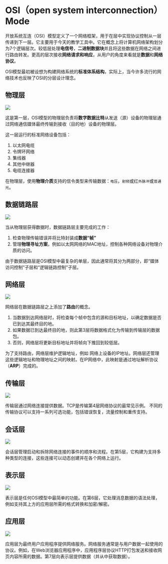 # OSI（open system interconnection） Mode
开放系统互连（OSI）模型定义了一个网络框架，用于在层中实现协议控制从一层传递到下一层。它主要用于今天的教学工具中。它在概念上将计算机网络架构划分为7个逻辑层次。较低层处理**电信号**，**二进制数据块**并且将这些数据在网络之间进行路由转发。更高的层次接收**网络请求和响应**，从用户的角度来看就是**数据**和**网络协议**。

OSI模型最初被设想为构建网络系统的**标准体系结构**，实际上，当今许多流行的网络技术也反映了OSI的分层设计理念。

## 物理层
![](https://www.lifewire.com/thmb/XngbmaVnifs5BgUxkWGHHVrIACY=/399x0/filters:no_upscale():max_bytes(150000):strip_icc():format(webp)/basics_osimodel_physical-56a1ad0d3df78cf7726cf781.jpg)

这是第一层，OSI模型的物理层负责将**数字数据比特**从发送（源）设备的物理层通过网络通信媒体最终传输到接收（目的地）设备的物理层。

这一层运行的标准网络设备包括：
1. 以太网电缆  
2. 令牌环网络
3. 集线器
4. 其他中继器
5. 电缆连接器

在物理层，使用**物理介质**支持的信令类型来传输数据：`电压`，`射频`或红`外脉冲`或`普通光`。

## 数据链路层
![](https://www.lifewire.com/thmb/zhfAPXwYeaMyhMS_xkpTAXXA_E8=/400x0/filters:no_upscale():max_bytes(150000):strip_icc():format(webp)/basics_osimodel_datalink-56a1ad0d5f9b58b7d0c19c59.jpg)

当从物理层获得数据时，数据链路层主要完成的工作：
1. 检查物理传输错误并将比特封装成**数据“帧”**
2. 管理**物理寻址方案**，例如以太网网络的MAC地址，控制各种网络设备对物理介质的访问。

由于数据链路层是OSI模型中最复杂的单层，因此通常将其分为两部分，即“媒体访问控制”子层和“逻辑链路控制”子层。

## 网络层
![](https://www.lifewire.com/thmb/Z8VDL5YiUIiADKlP2jdWi0pmSS4=/400x0/filters:no_upscale():max_bytes(150000):strip_icc():format(webp)/basics_osimodel_network-56a1ad0d5f9b58b7d0c19c5c.jpg)

网络层在数据链路层之上添加了**路由**的概念。

1. 当数据到达网络层时，将检查每个帧中包含的源和目标地址，以确定数据是否已到达其最终目的地。
2. 如果数据已到达最终目的地，则此第3层将数据格式化为传输到传输层的数据包。
3. 否则，网络层将更新目标地址并将帧向下推回到较低层。

为了支持路由，网络层维护逻辑地址，例如 网络上设备的IP地址。网络层还管理这些逻辑地址和物理地址之间的映射。在IP网络中，此映射是通过地址解析协议（**ARP**）完成的。

## 传输层
![](https://www.lifewire.com/thmb/4K7iZMuRd7vAgOGWyW09LuOR4Zc=/400x0/filters:no_upscale():max_bytes(150000):strip_icc():format(webp)/basics_osimodel-56a1ad0c5f9b58b7d0c19c53.jpg)

传输层通过网络连接提供数据。TCP是传输第4层网络协议的最常见示例。 不同的传输协议可以支持一系列可选功能，包括错误恢复，流量控制和重传支持。
## 会话层
![](https://www.lifewire.com/thmb/4K7iZMuRd7vAgOGWyW09LuOR4Zc=/400x0/filters:no_upscale():max_bytes(150000):strip_icc():format(webp)/basics_osimodel-56a1ad0c5f9b58b7d0c19c53.jpg)

会话层管理启动和拆除网络连接的事件的顺序和流程。在第5层，它构建为支持多种类型的连接，这些连接可以动态创建并在各个网络上运行。
## 表示层
![](https://www.lifewire.com/thmb/4K7iZMuRd7vAgOGWyW09LuOR4Zc=/400x0/filters:no_upscale():max_bytes(150000):strip_icc():format(webp)/basics_osimodel-56a1ad0c5f9b58b7d0c19c53.jpg)

表示层是任何OSI模型中最简单的功能。在第6层，它处理消息数据的语法处理，例如支持其上方的应用层所需的格式转换和加密/解密。
## 应用层 
![](https://www.lifewire.com/thmb/3FOpKj4Pp9DigW_7edZz6Tv_-Ww=/400x0/filters:no_upscale():max_bytes(150000):strip_icc():format(webp)/basics_osimodel_application-56a1ad0d3df78cf7726cf77e.jpg)

应用层为最终用户应用程序提供网络服务。网络服务通常是与用户数据一起使用的协议。例如，在Web浏览器应用程序中，应用程序层协议HTTP打包发送和接收网页内容所需的数据。第7层向表示层提供数据（并从中获取数据）。